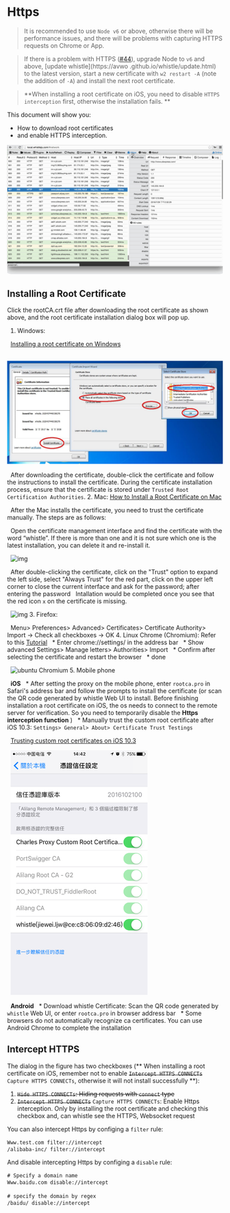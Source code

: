 # Https

> It is recommended to use `Node v6` or above, otherwise there will be performance issues, and there will be problems with capturing HTTPS requests on Chrome or App.

> If there is a problem with HTTPS ([#44](https://github.com/avwo/whistle/issues/44)), upgrade Node to `v6` and above, [update whistle](https://avwo .github.io/whistle/update.html) to the latest version, start a new certificate with `w2 restart -A` (note the addition of `-A`) and install the next root certificate.

> **When installing a root certificate on iOS, you need to disable `HTTPS interception` first, otherwise the installation fails. **

This document will show you:

* How to download root certificates
* and enable HTTPS interception.

![Https](../img/https.gif)

## Installing a Root Certificate

Click the rootCA.crt file after downloading the root certificate as shown above, and the root certificate installation dialog box will pop up.

1. Windows:

  [Installing a root certificate on Windows](https://msdn.microsoft.com/en-us/library/cc750534.aspx)

  ![img](../img/windows_rootca.jpeg)

  After downloading the certificate, double-click the certificate and follow the instructions to install the certificate. During the certificate installation process, ensure that the certificate is stored under `Trusted Root Certification Authorities`.
2. Mac: [How to Install a Root Certificate on Mac](https://support.untangle.com/hc/en-us/articles/212220648-Manually-installing-Root-certificate-on-a-MAC)

  After the Mac installs the certificate, you need to trust the certificate manually. The steps are as follows:

  Open the certificate management interface and find the certificate with the word “whistle”. If there is more than one and it is not sure which one is the latest installation, you can delete it and re-install it.

  ![img](https://ae01.alicdn.com/kf/HTB1ZtoBdYsTMeJjSszh763GCFXai.png)

  After double-clicking the certificate, click on the "Trust" option to expand the left side, select "Always Trust" for the red part, click on the upper left corner to close the current interface and ask for the password; after entering the password
  Intallation would be completed once you see that the red icon `x` on the certificate is missing.

  ![img](https://ae01.alicdn.com/kf/HTB1UWItd8USMeJjy1zk761WmpXaT.png)
3. Firefox:

  Menu> Preferences> Advanced> Certificates> Certificate Authority> Import -> Check all checkboxes -> OK
4. Linux Chrome (Chromium): Refer to this [Tutorial](http://www.richud.com/wiki/Ubuntu_chrome_browser_import_self_signed_certificate)
  * Enter chrome://settings/ in the address bar
  * Show advanced Settings> Manage letters> Authorities> Import
  * Confirm after selecting the certificate and restart the browser
  * done

  ![ubuntu Chromium](https://cloud.githubusercontent.com/assets/16034964/20553721/9c3d1bda-b191-11e6-880f-9fd6976b95cc.png)
5. Mobile phone

  **iOS**
  * After setting the proxy on the mobile phone, enter `rootca.pro` in Safari's address bar and follow the prompts to install the certificate (or scan the QR code generated by whistle Web UI to install. Before finishing installation a root certificate on iOS, the os needs to connect to the remote server for verification. So you need to temporarily disable the **Https interception function** )
  * Manually trust the custom root certificate after iOS 10.3: `Settings> General> About> Certificate Trust Testings`

  [Trusting custom root certificates on iOS 10.3](http://www.neglectedpotential.com/2017/04/trusting-custom-root-certificates-on-ios-10-3/)

  <img src="../img/ios10.3_ca.PNG" width="320">

  **Android**
  * Download whistle Certificate: Scan the QR code generated by `whistle` Web UI, or enter `rootca.pro` in browser address bar
  * Some browsers do not automatically recognize ca certificates. You can use Android Chrome to complete the installation

## Intercept HTTPS

The dialog in the figure has two checkboxes (** When installing a root certificate on iOS, remember not to enable ~~`Intercept HTTPS CONNECTs`~~ `Capture HTTPS CONNECTs`, otherwise it will not install successfully **):

1. ~~`Hide HTTPS CONNECTs`: Hiding requests with `connect` type~~
2. ~~`Intercept HTTPS CONNECTs`~~ `Capture HTTPS CONNECTs`: Enable Https interception. Only by installing the root certificate and checking this checkbox and, can whistle see the HTTPS, Websocket request

You can also intercept Https by configing a `filter` rule:

```plain
Www.test.com filter://intercept
/alibaba-inc/ filter://intercept
```

And disable intercepting Https by configing a `disable` rule:

```plain
# Specify a domain name
Www.baidu.com disable://intercept

# specify the domain by regex
/baidu/ disable://intercept
```

